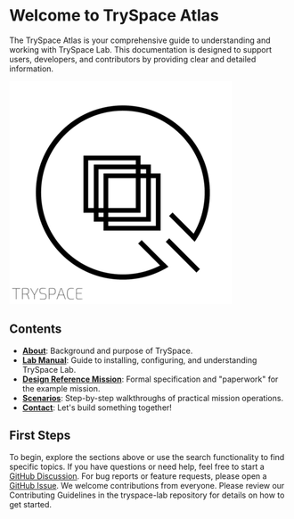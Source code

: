 # Welcome to TrySpace Atlas

The TrySpace Atlas is your comprehensive guide to understanding and working with TrySpace Lab.
This documentation is designed to support users, developers, and contributors by providing clear and detailed information.

<img src="/assets/tryspace.png" alt="tryspace" class="center" />

## Contents

- [**About**](about.md): Background and purpose of TrySpace.
- [**Lab Manual**](manual/handbook/getting-started.md): Guide to installing, configuring, and understanding TrySpace Lab.
- [**Design Reference Mission**](drm/concept-of-operations.md): Formal specification and "paperwork" for the example mission.
- [**Scenarios**](scenarios/overview.md): Step-by-step walkthroughs of practical mission operations.
- [**Contact**](contact.md): Let's build something together!

## First Steps

To begin, explore the sections above or use the search functionality to find specific topics.
If you have questions or need help, feel free to start a [GitHub Discussion](https://github.com/TrySpaceOrg/tryspace-lab/discussions).
For bug reports or feature requests, please open a [GitHub Issue](https://github.com/TrySpaceOrg/tryspace-lab/issues).
We welcome contributions from everyone.
Please review our Contributing Guidelines in the tryspace-lab repository for details on how to get started.
